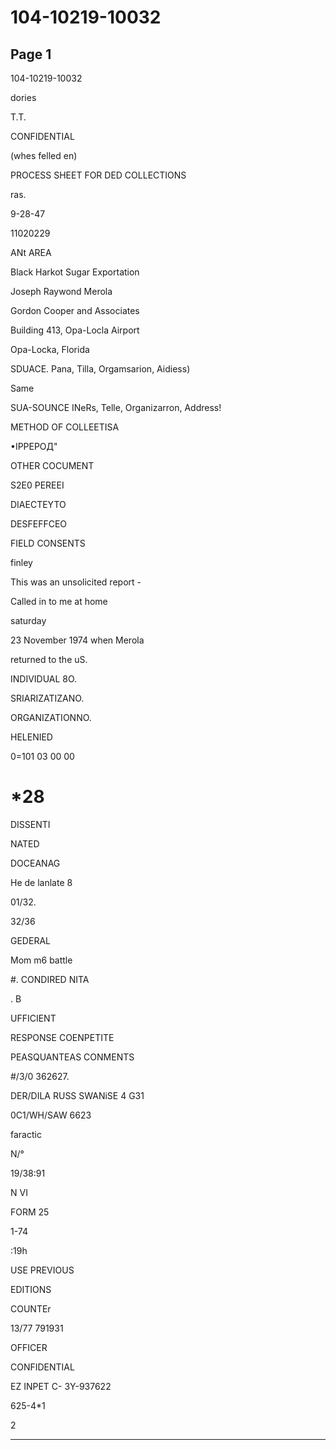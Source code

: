 # 104-10219-10032

## Page 1

104-10219-10032

dories

T.T.

CONFIDENTIAL

(whes felled en)

PROCESS SHEET FOR DED COLLECTIONS

ras.

9-28-47

11020229

ANt AREA

Black Harkot Sugar Exportation

Joseph Raywond Merola

Gordon Cooper and Associates

Building 413, Opa-Locla Airport

Opa-Locka, Florida

SDUACE. Pana, Tilla, Orgamsarion, Aidiess)

Same

SUA-SOUNCE INeRs, Telle, Organizarron, Address!

METHOD OF COLLEETISA

•ІРРЕРОД"

OTHER COCUMENT

S2E0 PEREEI

DIAECTEYTO

DESFEFFCEO

FIELD CONSENTS

finley

This was an unsolicited report -

Called in to me at home

saturday

23 November 1974 when Merola

returned to the uS.

INDIVIDUAL 8O.

SRIARIZATIZANO.

ORGANIZATIONNO.

HELENIED

0=101 03 00 00

# *28

DISSENTI

NATED

DOCEANAG

He de lanlate 8

01/32.

32/36

GEDERAL

Mom m6 battle

#. CONDIRED NITA

. B

UFFICIENT

RESPONSE COENPETITE

PEASQUANTEAS CONMENTS

#/3/0 362627.

DER/DILA RUSS SWANiSE 4 G31

0C1/WH/SAW 6623

faractic

N/°

19/38:91

N VI

FORM 25

1-74

:19h

USE PREVIOUS

EDITIONS

COUNTEr

13/77 791931

OFFICER

CONFIDENTIAL

EZ INPET C- 3Y-937622

625-4*1

2

---

